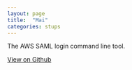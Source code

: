 ```yaml
---
layout: page
title:  "Mai"
categories: stups
---
```


The AWS SAML login command line tool.

[View on Github](https://github.com/zalando-stups/mai)
